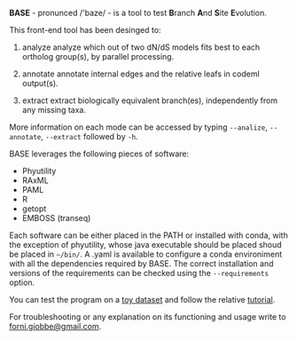 **BASE** - pronunced  /'baze/ - is a tool to test **B**ranch **A**nd **S**ite **E**volution.


This front-end tool has been desinged to: 

1.   analyze		analyze which out of two dN/dS models fits best to each ortholog group(s), by parallel processing.

2.   annotate		annotate internal edges and the relative leafs in codeml output(s).

3.   extract		extract biologically equivalent branch(es), independently from any missing taxa.


More information on each mode can be accessed by typing ```--analize```, ```--annotate```, ```--extract``` followed by ```-h```.


BASE leverages the following pieces of software:

* Phyutility
* RAxML
* PAML
* R
* getopt
* EMBOSS (transeq)


Each software can be either placed in the PATH or installed with conda, with the exception of phyutility, whose java executable should be placed shoud be placed in ```~/bin/```.
A .yaml is available to configure a conda environiment with all the dependencies required by BASE. The correct installation and versions of the requirements can be checked 
using the ```--requirements``` option.

You can test the program on a [toy dataset](https://github.com/for-giobbe/BASE/tree/master/example) and follow the relative [tutorial]().

For troubleshooting or any explanation on its functioning and usage write to forni.giobbe@gmail.com.
